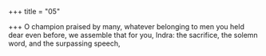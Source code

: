 +++
title = "05"

+++
O champion praised by many, whatever belonging to men you held dear  even before,
we assemble that for you, Indra: the sacrifice, the solemn word, and the  surpassing speech, 